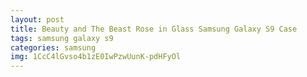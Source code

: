 ```yaml
---
layout: post
title: Beauty and The Beast Rose in Glass Samsung Galaxy S9 Case
tags: samsung galaxy s9
categories: samsung
img: 1CcC4lGvso4b1zE0IwPzwUunK-pdHFyOl
---
```

